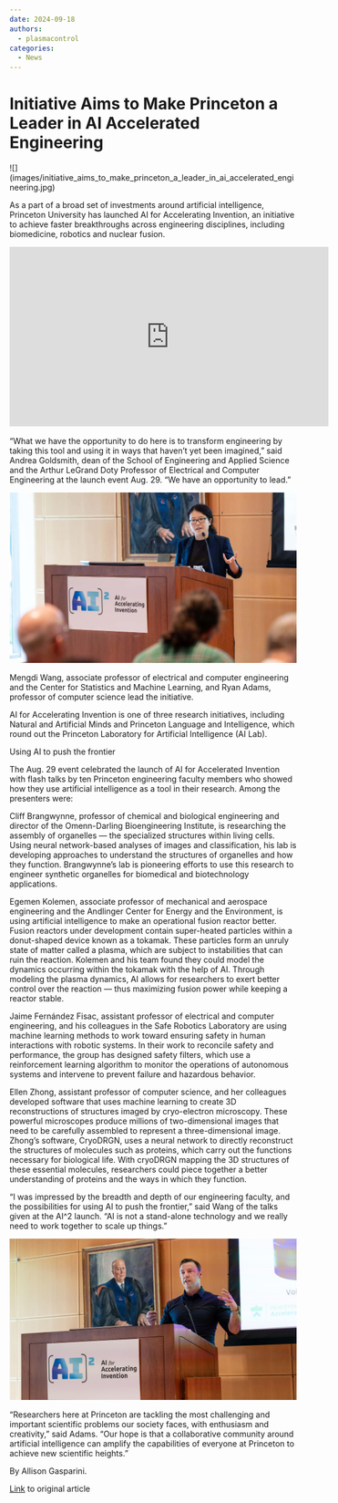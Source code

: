 ```yaml
---
date: 2024-09-18
authors:
  - plasmacontrol
categories:
  - News
---
```


# Initiative Aims to Make Princeton a Leader in AI Accelerated Engineering

<div class="post-title-image" markdown="span">
![](images/initiative_aims_to_make_princeton_a_leader_in_ai_accelerated_engineering.jpg)
</div>

As a part of a broad set of investments around artificial intelligence, Princeton University has launched AI for Accelerating Invention, an initiative to achieve faster breakthroughs across engineering disciplines, including biomedicine, robotics and nuclear fusion.

<!-- more -->

<iframe width="560" height="315" src="https://www.youtube.com/embed/q4kOZ3tJZk0?si=tYJcaeuPNhSy_E2H" title="YouTube video player" frameborder="0" allow="accelerometer; autoplay; clipboard-write; encrypted-media; gyroscope; picture-in-picture; web-share" referrerpolicy="strict-origin-when-cross-origin" allowfullscreen></iframe>

“What we have the opportunity to do here is to transform engineering by taking this tool and using it in ways that haven’t yet been imagined,” said Andrea Goldsmith, dean of the School of Engineering and Applied Science and the Arthur LeGrand Doty Professor of Electrical and Computer Engineering at the launch event Aug. 29. “We have an opportunity to lead.”

![Mengdi Wang, who co-leads the initiative, described its goals.](images/initiative_aims_to_make_princeton_a_leader_in_ai_accelerated_engineering_2.jpg)

Mengdi Wang, associate professor of electrical and computer engineering and the Center for Statistics and Machine Learning, and Ryan Adams, professor of computer science lead the initiative.

AI for Accelerating Invention is one of three research initiatives, including Natural and Artificial Minds and Princeton Language and Intelligence, which round out the Princeton Laboratory for Artificial Intelligence (AI Lab).

Using AI to push the frontier

The Aug. 29 event celebrated the launch of AI for Accelerated Invention with flash talks by ten Princeton engineering faculty members who showed how they use artificial intelligence as a tool in their research. Among the presenters were:

Cliff Brangwynne, professor of chemical and biological engineering and director of the Omenn-Darling Bioengineering Institute, is researching the assembly of organelles — the specialized structures within living cells. Using neural network-based analyses of images and classification, his lab is developing approaches to understand the structures of organelles and how they function. Brangwynne’s lab is pioneering efforts to use this research to engineer synthetic organelles for biomedical and biotechnology applications.

Egemen Kolemen, associate professor of mechanical and aerospace engineering and the Andlinger Center for Energy and the Environment, is using artificial intelligence to make an operational fusion reactor better. Fusion reactors under development contain super-heated particles within a donut-shaped device known as a tokamak. These particles form an unruly state of matter called a plasma, which are subject to instabilities that can ruin the reaction. Kolemen and his team found they could model the dynamics occurring within the tokamak with the help of AI. Through modeling the plasma dynamics, AI allows for researchers to exert better control over the reaction — thus maximizing fusion power while keeping a reactor stable.

Jaime Fernández Fisac, assistant professor of electrical and computer engineering, and his colleagues in the Safe Robotics Laboratory are using machine learning methods to work toward ensuring safety in human interactions with robotic systems. In their work to reconcile safety and performance, the group has designed safety filters, which use a reinforcement learning algorithm to monitor the operations of autonomous systems and intervene to prevent failure and hazardous behavior.

Ellen Zhong, assistant professor of computer science, and her colleagues developed software that uses machine learning to create 3D reconstructions of structures imaged by cryo-electron microscopy. These powerful microscopes produce millions of two-dimensional images that need to be carefully assembled to represent a three-dimensional image. Zhong’s software, CryoDRGN, uses a neural network to directly reconstruct the structures of molecules such as proteins, which carry out the functions necessary for biological life. With cryoDRGN mapping the 3D structures of these essential molecules, researchers could piece together a better understanding of proteins and the ways in which they function.

“I was impressed by the breadth and depth of our engineering faculty, and the possibilities for using AI to push the frontier,” said Wang of the talks given at the AI^2 launch. “AI is not a stand-alone technology and we really need to work together to scale up things.”

![Ryan Adams, professor of computer science, co-leads the initiative.](images/initiative_aims_to_make_princeton_a_leader_in_ai_accelerated_engineering_3.jpg)

“Researchers here at Princeton are tackling the most challenging and important scientific problems our society faces, with enthusiasm and creativity,” said Adams. “Our hope is that a collaborative community around artificial intelligence can amplify the capabilities of everyone at Princeton to achieve new scientific heights.”

By Allison Gasparini.

[Link](https://engineering.princeton.edu/news/2024/09/18/initiative-aims-make-princeton-leader-ai-accelerated-engineering) to original article